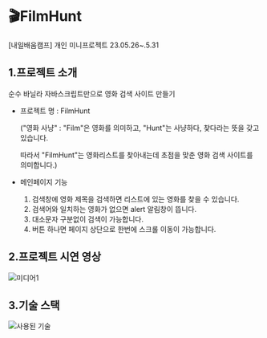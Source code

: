 # 🎬FilmHunt
[내일배움캠프] 개인 미니프로젝트 23.05.26~.5.31

## 1.프로젝트 소개
순수 바닐라 자바스크립트만으로 영화 검색 사이트 만들기
* 프로젝트 명 : FilmHunt

  ("영화 사냥" : "Film"은 영화를 의미하고, "Hunt"는 사냥하다, 찾다라는 뜻을 갖고 있습니다.
  
  따라서 "FilmHunt"는 영화리스트를 찾아내는데 초점을 맞춘 영화 검색 사이트를 의미합니다.)

* 메인페이지 기능 

  1. 검색창에 영화 제목을 검색하면 리스트에 있는 영화를 찾을 수 있습니다.
  2. 검색어와 일치하는 영화가 없으면 alert 알림창이 뜹니다.
  3. 대소문자 구분없이 검색이 가능합니다.
  4. 버튼 하나면 페이지 상단으로 한번에 스크롤 이동이 가능합니다.

## 2.프로젝트 시연 영상
![미디어1](https://github.com/treasureholy/FilmHunt/assets/130212469/c4e88811-498c-4c11-85c7-1c1f4e53e727)
## 3.기술 스택
![사용된 기술](https://github.com/treasureholy/FilmHunt/assets/130212469/57dac1ac-af63-4fd1-92f1-cbb38c26b737)

